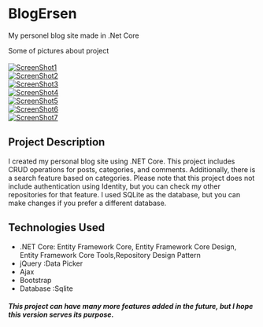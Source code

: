 # BlogErsen
My personel blog site made in .Net Core 

Some of pictures about project
<br>
<br>
[![ScreenShot1](https://github.com/ersen06/BlogErsen/blob/main/BlogErsen.Ui/screenshots/1-small.png?raw=true)](https://github.com/ersen06/BlogErsen/blob/main/BlogErsen.Ui/screenshots/1.png?raw=true)
<br>
[![ScreenShot2](https://github.com/ersen06/BlogErsen/blob/main/BlogErsen.Ui/screenshots/2-small.png?raw=true)](https://github.com/ersen06/BlogErsen/blob/main/BlogErsen.Ui/screenshots/2.png?raw=true)
<br>
[![ScreenShot3](https://github.com/ersen06/BlogErsen/blob/main/BlogErsen.Ui/screenshots/3-small.png?raw=true)](https://github.com/ersen06/BlogErsen/blob/main/BlogErsen.Ui/screenshots/3.png?raw=true)
<br>
[![ScreenShot4](https://github.com/ersen06/BlogErsen/blob/main/BlogErsen.Ui/screenshots/4-small.png?raw=true)](https://github.com/ersen06/BlogErsen/blob/main/BlogErsen.Ui/screenshots/4.png?raw=true)
<br>
[![ScreenShot5](https://github.com/ersen06/BlogErsen/blob/main/BlogErsen.Ui/screenshots/5-small.png?raw=true)](https://github.com/ersen06/BlogErsen/blob/main/BlogErsen.Ui/screenshots/5.png?raw=true)
<br>
[![ScreenShot6](https://github.com/ersen06/BlogErsen/blob/main/BlogErsen.Ui/screenshots/6-small.png?raw=true)](https://github.com/ersen06/BlogErsen/blob/main/BlogErsen.Ui/screenshots/6.png?raw=true)
<br>
[![ScreenShot7](https://github.com/ersen06/BlogErsen/blob/main/BlogErsen.Ui/screenshots/7-small.png?raw=true)](https://github.com/ersen06/BlogErsen/blob/main/BlogErsen.Ui/screenshots/7.png?raw=true)

<h2>Project Description</h2>

<p>I created my personal blog site using .NET Core. This project includes CRUD operations for posts, categories, and comments. Additionally, there is a search feature based on categories. Please note that this project does not include authentication using Identity, but you can check my other repositories for that feature. I used SQLite as the database, but you can make changes if you prefer a different database.</p>

<h2>Technologies Used</h2>

<ul>
  <li>.NET Core: Entity Framework Core, Entity Framework Core Design, Entity Framework Core Tools,Repository Design Pattern</li>
  <li>jQuery :Data Picker</li>
  <li>Ajax</li>
  <li>Bootstrap</li>
  <li>Database :Sqlite</li>
</ul>

<h5>This project can have many more features added in the future, but I hope this version serves its purpose.</h5>

